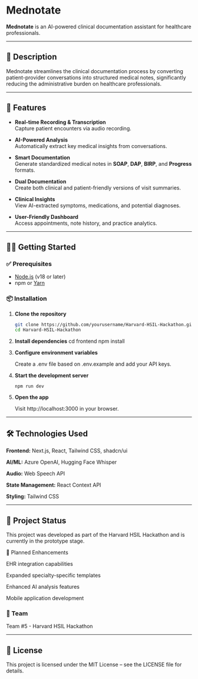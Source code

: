 # Mednotate

**Mednotate** is an AI-powered clinical documentation assistant for healthcare professionals.

---

## 📝 Description

Mednotate streamlines the clinical documentation process by converting patient-provider conversations into structured medical notes, significantly reducing the administrative burden on healthcare professionals.

---

## 🚀 Features

- **Real-time Recording & Transcription**  
  Capture patient encounters via audio recording.

- **AI-Powered Analysis**  
  Automatically extract key medical insights from conversations.

- **Smart Documentation**  
  Generate standardized medical notes in **SOAP**, **DAP**, **BIRP**, and **Progress** formats.

- **Dual Documentation**  
  Create both clinical and patient-friendly versions of visit summaries.

- **Clinical Insights**  
  View AI-extracted symptoms, medications, and potential diagnoses.

- **User-Friendly Dashboard**  
  Access appointments, note history, and practice analytics.

---

## 🧑‍💻 Getting Started

### ✅ Prerequisites

- [Node.js](https://nodejs.org/) (v18 or later)
- npm or [Yarn](https://yarnpkg.com/)

### 📦 Installation

1. **Clone the repository**
   ```bash
   git clone https://github.com/yourusername/Harvard-HSIL-Hackathon.git
   cd Harvard-HSIL-Hackathon
   ```
2. **Install dependencies**
   cd frontend
   npm install
   
3. **Configure environment variables**
   
   Create a .env file based on .env.example and add your API keys.
   
5. **Start the development server**
   ```
   npm run dev
   ```
6. **Open the app**
   
   Visit http://localhost:3000 in your browser.

---

## 🛠️ Technologies Used

**Frontend:** Next.js, React, Tailwind CSS, shadcn/ui

**AI/ML:** Azure OpenAI, Hugging Face Whisper

**Audio:** Web Speech API

**State Management:** React Context API

**Styling:** Tailwind CSS

---

## 📌 Project Status

This project was developed as part of the Harvard HSIL Hackathon and is currently in the prototype stage.

🔮 Planned Enhancements

EHR integration capabilities

Expanded specialty-specific templates

Enhanced AI analysis features

Mobile application development


### 👥 Team 

Team #5 - Harvard HSIL Hackathon

---

## 📄 License

This project is licensed under the MIT License – see the LICENSE file for details.



